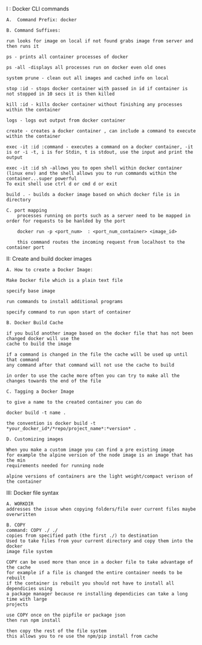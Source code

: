 I : Docker CLI commands

    A.  Command Prefix: docker

    B. Command Suffixes:

    run looks for image on local if not found grabs image from server and then runs it

    ps - prints all container processes of docker

    ps -all -displays all processes run on docker even old ones

    system prune - clean out all images and cached info on local

    stop :id - stops docker container with passed in id if container is not stopped in 10 secs it is then killed

    kill :id - kills docker container without finishing any processes within the container

    logs - logs out output from docker container

    create - creates a docker container , can include a command to execute within the container

    exec -it :id :command - executes a command on a docker container, -it is or -i -t, i is for Stdin, t is stdout, use the input and print the output

    exec -it :id sh -allows you to open shell within docker container (linux env) and the shell allows you to run commands within the container...super powerful
    To exit shell use ctrl d or cmd d or exit

    build . - builds a docker image based on which docker file is in directory

    C. port mapping
        processes running on ports such as a server need to be mapped in order for requests to be hanlded by the port

        docker run -p <port_num>  : <port_num_container> <image_id>

        this command routes the incoming request from localhost to the container port

II: Create and build docker images

    A. How to create a Docker Image:

    Make Docker file which is a plain text file

    specify base image

    run commands to install additional programs

    specify command to run upon start of container

    B. Docker Build Cache

    if you build another image based on the docker file that has not been changed docker will use the
    cache to build the image

    if a command is changed in the file the cache will be used up until that command
    any command after that command will not use the cache to build

    in order to use the cache more often you can try to make all the changes towards the end of the file

    C. Tagging a Docker Image

    to give a name to the created container you can do

    docker build -t name .

    the convention is docker build -t *your_docker_id*/*repo/project_name*:*version* .

    D. Customizing images

    When you make a custom image you can find a pre existing image
    for example the alpine version of the node image is an image that has the min
    requirements needed for running node

    alpine versions of containers are the light weight/compact verison of the container

III: Docker file syntax

    A. WORKDIR
    addresses the issue when copying folders/file over current files maybe overwritten

    B. COPY
    command: COPY ./ ./
    copies from specified path (the first ./) to destination
    Used to take files from your current directory and copy them into the docker
    image file system

    COPY can be used more than once in a docker file to take advantage of the cache
    for example if a file is changed the entire container needs to be rebuilt
    if the container is rebuilt you should not have to install all dependicies using
    a package manager because re installing dependicies can take a long time with large
    projects

    use COPY once on the pipfile or package json
    then run npm install

    then copy the rest of the file system
    this allows you to re use the npm/pip install from cache
